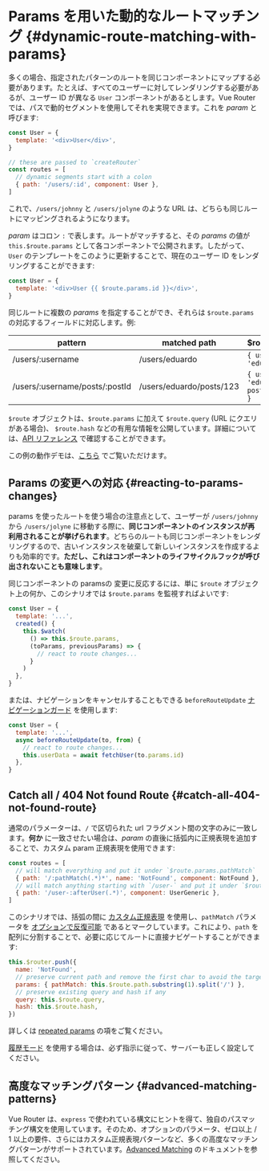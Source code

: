 # Params を用いた動的なルートマッチング {#dynamic-route-matching-with-params}

<VueSchoolLink
  href="https://vueschool.io/lessons/dynamic-routes"
  title="Learn about dynamic route matching with params"
/>

多くの場合、指定されたパターンのルートを同じコンポーネントにマップする必要があります。たとえば、すべてのユーザーに対してレンダリングする必要があるが、ユーザー ID が異なる `User` コンポーネントがあるとします。Vue Router では、パスで動的セグメントを使用してそれを実現できます。これを _param_ と呼びます:

```js
const User = {
  template: '<div>User</div>',
}

// these are passed to `createRouter`
const routes = [
  // dynamic segments start with a colon
  { path: '/users/:id', component: User },
]
```

これで、`/users/johnny` と `/users/jolyne` のような URL は、どちらも同じルートにマッピングされるようになります。

_param_ はコロン `:` で表します。ルートがマッチすると、その _params_ の値が `this.$route.params` として各コンポーネントで公開されます。したがって、`User` のテンプレートをこのように更新することで、現在のユーザー ID をレンダリングすることができます:

```js
const User = {
  template: '<div>User {{ $route.params.id }}</div>',
}
```

同じルートに複数の _params_ を指定することができ、それらは `$route.params` の対応するフィールドに対応します。例:

| pattern                        | matched path             | \$route.params                           |
| ------------------------------ | ------------------------ | ---------------------------------------- |
| /users/:username               | /users/eduardo           | `{ username: 'eduardo' }`                |
| /users/:username/posts/:postId | /users/eduardo/posts/123 | `{ username: 'eduardo', postId: '123' }` |

`$route` オブジェクトは、`$route.params` に加えて `$route.query` (URL にクエリがある場合)、 `$route.hash` などの有用な情報を公開しています。詳細については、[API リファレンス](../../api/#routelocationnormalized) で確認することができます。

この例の動作デモは、[こちら](https://codesandbox.io/s/route-params-vue-router-examples-mlb14?from-embed&initialpath=%2Fusers%2Feduardo%2Fposts%2F1) でご覧いただけます。

<!-- <iframe
  src="https://codesandbox.io/embed//route-params-vue-router-examples-mlb14?fontsize=14&theme=light&view=preview&initialpath=%2Fusers%2Feduardo%2Fposts%2F1"
  style="width:100%; height:500px; border:0; border-radius: 4px; overflow:hidden;"
  title="Route Params example"
  allow="accelerometer; ambient-light-sensor; camera; encrypted-media; geolocation; gyroscope; hid; microphone; midi; payment; usb; vr; xr-spatial-tracking"
  sandbox="allow-forms allow-modals allow-popups allow-presentation allow-same-origin allow-scripts"
></iframe> -->

## Params の変更への対応 {#reacting-to-params-changes}

<VueSchoolLink
  href="https://vueschool.io/lessons/reacting-to-param-changes"
  title="Learn how to react to param changes"
/>

params を使ったルートを使う場合の注意点として、ユーザーが `/users/johnny` から `/users/jolyne` に移動する際に、**同じコンポーネントのインスタンスが再利用されることが挙げられます**。どちらのルートも同じコンポーネントをレンダリングするので、古いインスタンスを破棄して新しいインスタンスを作成するよりも効率的です。**ただし、これはコンポーネントのライフサイクルフックが呼び出されないことも意味します**。

同じコンポーネントの paramsの 変更に反応するには、単に `$route` オブジェクト上の何か、このシナリオでは `$route.params` を監視すればよいです:

```js
const User = {
  template: '...',
  created() {
    this.$watch(
      () => this.$route.params,
      (toParams, previousParams) => {
        // react to route changes...
      }
    )
  },
}
```

または、ナビゲーションをキャンセルすることもできる `beforeRouteUpdate` [ナビゲーションガード](../advanced/navigation-guards.md) を使用します:

```js
const User = {
  template: '...',
  async beforeRouteUpdate(to, from) {
    // react to route changes...
    this.userData = await fetchUser(to.params.id)
  },
}
```

## Catch all / 404 Not found Route {#catch-all-404-not-found-route}

<VueSchoolLink
  href="https://vueschool.io/lessons/404-not-found-page"
  title="Learn how to make a catch all/404 not found route"
/>

通常のパラメーターは、`/` で区切られた url フラグメント間の文字のみに一致します。**何か** に一致させたい場合は、_param_ の直後に括弧内に正規表現を追加することで、カスタム param 正規表現を使用できます:

```js
const routes = [
  // will match everything and put it under `$route.params.pathMatch`
  { path: '/:pathMatch(.*)*', name: 'NotFound', component: NotFound },
  // will match anything starting with `/user-` and put it under `$route.params.afterUser`
  { path: '/user-:afterUser(.*)', component: UserGeneric },
]
```

このシナリオでは、括弧の間に [カスタム正規表現](./route-matching-syntax.md#custom-regex-in-params) を使用し、`pathMatch` パラメータを [オプションで反復可能](./route-matching-syntax.md#optional-parameters) であるとマークしています。これにより、`path` を配列に分割することで、必要に応じてルートに直接ナビゲートすることができます:

```js
this.$router.push({
  name: 'NotFound',
  // preserve current path and remove the first char to avoid the target URL starting with `//`
  params: { pathMatch: this.$route.path.substring(1).split('/') },
  // preserve existing query and hash if any
  query: this.$route.query,
  hash: this.$route.hash,
})
```

詳しくは [repeated params](./route-matching-syntax.md#repeatable-params) の項をご覧ください。

[履歴モード](./history-mode.md) を使用する場合は、必ず指示に従って、サーバーも正しく設定してください。

## 高度なマッチングパターン {#advanced-matching-patterns}

Vue Router は、`express` で使われている構文にヒントを得て、独自のパスマッチング構文を使用しています。そのため、オプションのパラメータ、ゼロ以上 / 1 以上の要件、さらにはカスタム正規表現パターンなど、多くの高度なマッチングパターンがサポートされています。[Advanced Matching](./route-matching-syntax.md) のドキュメントを参照してください。
